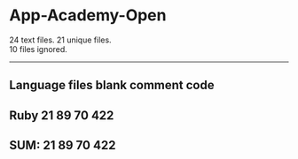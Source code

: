# App-Academy-Open

24 text files.
21 unique files.                              
10 files ignored.

-------------------------------------------------------------------------------
Language                     files          blank        comment           code
-------------------------------------------------------------------------------
Ruby                            21             89             70            422
-------------------------------------------------------------------------------
SUM:                            21             89             70            422
-------------------------------------------------------------------------------
